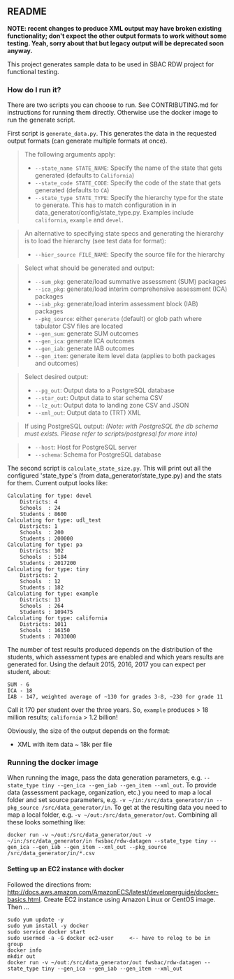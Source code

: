 ## README

**NOTE: recent changes to produce XML output may have broken existing functionality; don't expect the other output 
formats to work without some testing. Yeah, sorry about that but legacy output will be deprecated soon anyway.**

This project generates sample data to be used in SBAC RDW project for functional testing.

### How do I run it?

There are two scripts you can choose to run. See CONTRIBUTING.md for instructions for running them directly. 
Otherwise use the docker image to run the generate script.

First script is `generate_data.py`. This generates the data in the requested output formats (can generate multiple formats at once).

> The following arguments apply:
> * `--state_name STATE_NAME`: Specify the name of the state that gets generated (defaults to `California`)
> * `--state_code STATE_CODE`: Specify the code of the state that gets generated (defaults to `CA`)
> * `--state_type STATE_TYPE`: Specify the hierarchy type for the state to generate. 
This has to match configuration in in data_generator/config/state_type.py. Examples include `california`, `example` and `devel`.

> An alternative to specifying state specs and generating the hierarchy is to load the hierarchy (see test data for format):
> * `--hier_source FILE_NAME`: Specify the source file for the hierarchy

> Select what should be generated and output:
> * `--sum_pkg`: generate/load summative assessment (SUM) packages
> * `--ica_pkg`: generate/load interim comprehensive assessment (ICA) packages
> * `--iab_pkg`: generate/load interim assessment block (IAB) packages
> * `--pkg_source`: either `generate` (default) or glob path where tabulator CSV files are located
> * `--gen_sum`: generate SUM outcomes
> * `--gen_ica`: generate ICA outcomes
> * `--gen_iab`: generate IAB outcomes
> * `--gen_item`: generate item level data (applies to both packages and outcomes)

> Select desired output:
> * `--pg_out`: Output data to a PostgreSQL database
> * `--star_out`: Output data to star schema CSV
> * `--lz_out`: Output data to landing zone CSV and JSON
> * `--xml_out`: Output data to (TRT) XML

> If using PostgreSQL output:
*(Note: with PostgreSQL the db schema must exists. Please refer to scripts/postgresql for more into)*

> * `--host`: Host for PostgreSQL server
> * `--schema`: Schema for PostgreSQL database

The second script is `calculate_state_size.py`.
This will print out all the configured 'state_type's (from data_generator/state_type.py) and the stats for them.
Current output looks like:
```text
Calculating for type: devel
    Districts: 4
    Schools  : 24
    Students : 8600
Calculating for type: udl_test
    Districts: 1
    Schools  : 200
    Students : 200000
Calculating for type: pa
    Districts: 102
    Schools  : 5184
    Students : 2017200
Calculating for type: tiny
    Districts: 2
    Schools  : 12
    Students : 182
Calculating for type: example
    Districts: 13
    Schools  : 264
    Students : 109475
Calculating for type: california
    Districts: 1011
    Schools  : 16150
    Students : 7033000
```
The number of test results produced depends on the distribution of the students, which assessment types are enabled
and which years results are generated for. Using the default 2015, 2016, 2017 you can expect per student, about:
```text
SUM - 6 
ICA - 18
IAB - 147, weighted average of ~130 for grades 3-8, ~230 for grade 11
```
Call it 170 per student over the three years. So, `example` produces > 18 million results; `california` > 1.2 billion! 

Obviously, the size of the output depends on the format:
* XML with item data ~ 18k per file

### Running the docker image
When running the image, pass the data generation parameters, e.g. `--state_type tiny --gen_ica --gen_iab --gen_item --xml_out`.
To provide data (assessment package, organization, etc.) you need to map a local folder and set source parameters, 
e.g. `-v ~/in:/src/data_generator/in --pkg_source /src/data_generator/in`.
To get at the resulting data you need to map a local folder, e.g. `-v ~/out:/src/data_generator/out`.
Combining all these looks something like:

    docker run -v ~/out:/src/data_generator/out -v ~/in:/src/data_generator/in fwsbac/rdw-datagen --state_type tiny --gen_ica --gen_iab --gen_item --xml_out --pkg_source /src/data_generator/in/*.csv

#### Setting up an EC2 instance with docker
Followed the directions from: http://docs.aws.amazon.com/AmazonECS/latest/developerguide/docker-basics.html.
Create EC2 instance using Amazon Linux or CentOS image. Then ...

    sudo yum update -y
    sudo yum install -y docker
    sudo service docker start
    sudo usermod -a -G docker ec2-user     <-- have to relog to be in group
    docker info
    mkdir out
    docker run -v ~/out:/src/data_generator/out fwsbac/rdw-datagen --state_type tiny --gen_ica --gen_iab --gen_item --xml_out